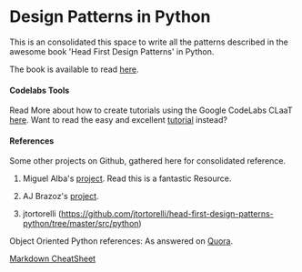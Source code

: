# Design Patterns in Python
This is an consolidated this space to write all the patterns described in the awesome book 'Head First Design Patterns' in Python.

The book is available to read [here](https://drive.google.com/drive/folders/1spxvFuaszSlT7Lm0mIOViINHzYqpDkaI).

#### Codelabs Tools

Read More about how to create tutorials using the Google CodeLabs CLaaT [here](https://github.com/googlecodelabs/tools). Want to read the easy and excellent [tutorial](https://medium.com/@zarinlo/publish-technical-tutorials-in-google-codelab-format-b07ef76972cd) instead?


#### References


Some other projects on Github, gathered here for consolidated reference.

1. Miguel Alba's [project](https://github.com/miguelalba-old/hfdp-python). Read this is a fantastic Resource.

2. AJ Brazoz's [project](https://github.com/ajbrzoz/Head-First-Design-Patterns).

3. jtortorelli
(https://github.com/jtortorelli/head-first-design-patterns-python/tree/master/src/python)


Object Oriented Python references:
As answered on [Quora](https://www.quora.com/What-are-the-best-books-literature-for-learning-Object-Oriented-Programming-in-Python?share=1).

[Markdown CheatSheet](https://github.com/tchapi/markdown-cheatsheet/blob/master/README.md)
